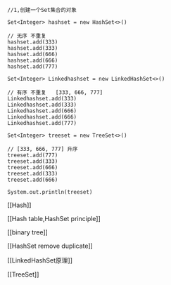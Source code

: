 ```
//1,创建一个Set集合的对象

Set<Integer> hashset = new HashSet<>()
  
// 无序 不重复  
hashset.add(333)
hashset.add(333)
hashset.add(666)
hashset.add(666)
hashset.add(777)

```

```
Set<Integer> Linkedhashset = new LinkedHashSet<>()
  
// 有序 不重复   [333, 666, 777]
Linkedhashset.add(333)
Linkedhashset.add(333)
Linkedhashset.add(666)
Linkedhashset.add(666)
Linkedhashset.add(777)

```

```
Set<Integer> treeset = new TreeSet<>()
  
// [333, 666, 777] 升序
treeset.add(777)
treeset.add(333)
treeset.add(666)
treeset.add(333)
treeset.add(666)
  
System.out.println(treeset)

```

[[Hash]]

[[Hash table,HashSet principle]]

[[binary tree]]

[[HashSet remove duplicate]]

[[LinkedHashSet原理]]

[[TreeSet]]

